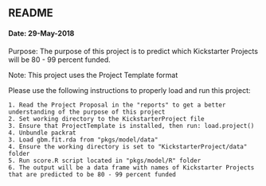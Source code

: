README
----------

#### Date: 29-May-2018

Purpose: The purpose of this project is to predict which Kickstarter Projects will be 80 - 99 percent funded. 

Note: This project uses the Project Template format

Please use the following instructions to properly load and run this project:

    1. Read the Project Proposal in the "reports" to get a better understanding of the purpose of this project
    2. Set working directory to the KickstarterProject file
    3. Ensure that ProjectTemplate is installed, then run: load.project()
    4. Unbundle packrat
    3. Load gbm.fit.rda from "pkgs/model/data"
    4. Ensure the working directory is set to "KickstarterProject/data" folder
    5. Run score.R script located in "pkgs/model/R" folder
    6. The output will be a data frame with names of Kickstarter Projects that are predicted to be 80 - 99 percent funded
